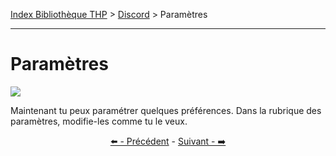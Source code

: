 [Index Bibliothèque THP](https://github.com/TheHackingProject/bibliotheque-THP/wiki) > [Discord](https://github.com/TheHackingProject/bibliotheque-THP/wiki/tuto_discord.md) > Paramètres

___

# Paramètres

![](https://i.imgur.com/hl6iwvm.png)

Maintenant tu peux paramétrer quelques préférences. Dans la rubrique des paramètres, modifie-les comme tu le veux.


<div align="center">

[⬅️ - Précédent](https://github.com/TheHackingProject/bibliotheque-THP/wiki/photo_de_profil.md) - [Suivant - ➡️](https://github.com/TheHackingProject/bibliotheque-THP/wiki/discord.md)

</div>